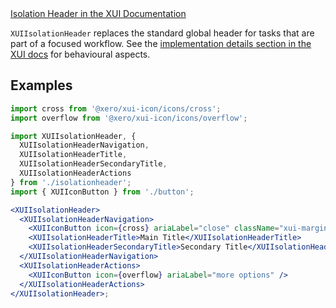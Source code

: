 <div class="xui-margin-vertical">
	<a href="../section-components-navigation-isolation-header.html" isDocLink>Isolation Header in the XUI Documentation</a>
</div>

`XUIIsolationHeader` replaces the standard global header for tasks that are part of a focused workflow.
See the [implementation details section in the XUI docs](../section-components-navigation-isolation-header.html#components-navigation-isolation-header-4-1)
for behavioural aspects.

## Examples

```jsx harmony
import cross from '@xero/xui-icon/icons/cross';
import overflow from '@xero/xui-icon/icons/overflow';

import XUIIsolationHeader, {
  XUIIsolationHeaderNavigation,
  XUIIsolationHeaderTitle,
  XUIIsolationHeaderSecondaryTitle,
  XUIIsolationHeaderActions
} from './isolationheader';
import { XUIIconButton } from './button';

<XUIIsolationHeader>
  <XUIIsolationHeaderNavigation>
    <XUIIconButton icon={cross} ariaLabel="close" className="xui-margin-right-small" />
    <XUIIsolationHeaderTitle>Main Title</XUIIsolationHeaderTitle>
    <XUIIsolationHeaderSecondaryTitle>Secondary Title</XUIIsolationHeaderSecondaryTitle>
  </XUIIsolationHeaderNavigation>
  <XUIIsolationHeaderActions>
    <XUIIconButton icon={overflow} ariaLabel="more options" />
  </XUIIsolationHeaderActions>
</XUIIsolationHeader>;
```
